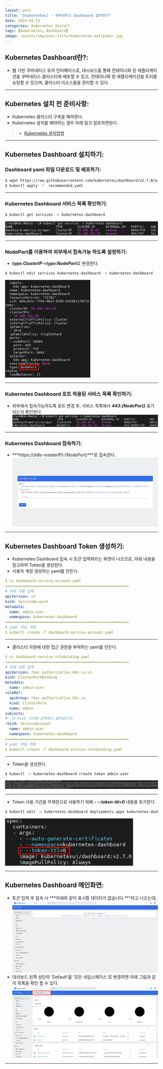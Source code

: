```yaml
---
layout: post
title: "[Kubernetes] - 쿠버네티스 Dashboard 설치하기"
date: 2024-02-13
categories: Kubernetes Install
tags: [Kubernetes, Dashboard]
image: /assets/img/post-title/kubernetes-wallpaper.jpg
---
```


## Kubernetes Dashboard란?:
- 웹 기반 쿠버네티스 유저 인터페이스로, 대시보드를 통해 컨테이너화 된 애플리케이션을 쿠버네티스 클러스터에 배포할 수 있고, 컨테이너화 된 애플리케이션을 트러블슈팅할 수 있으며, 클러스터 리소스들을 관리할 수 있다.

* * *

## Kubernetes 설치 전 준비사항:
- Kubernetes 클러스터 구축을 해야한다.
- Kubernetes 설치를 해야하는 경우 아래 링크 참조하면된다.
> * [Kubernetes 설치방법](https://hwangyoonjae.github.io/kubernetes/Kubernetes-%EC%BF%A0%EB%B2%84%EB%84%A4%ED%8B%B0%EC%8A%A4-%EC%84%A4%EC%B9%98%ED%95%98%EA%B8%B0(%EB%8F%84%EC%BB%A4-X)/ "Kubernetes 설치방법")

* * *

## Kubernetes Dashboard 설치하기:
### Dashboard yaml 파일 다운로드 및 배포하기:
```bash
$ wget https://raw.githubusercontent.com/kubernetes/dashboard/v2.7.0/aio/deploy/recommended.yaml
$ kubectl apply -f  recommended.yaml
```

* * *

### Kubernetes Dashboard 서비스 목록 확인하기:
```bash
$ kubectl get services -n kubernetes-dashboard
```
[![Kubernetes dashboard 서비스 목록](/assets/img/post/kubernetes/Kubernetes%20dashboard%20서비스%20목록.png)](/assets/img/post/kubernetes/Kubernetes%20dashboard%20서비스%20목록.png)

* * *

### NodePort를 이용하여 외부에서 접속가능 하도록 설정하기:
- ***type:ClusterIP***->***type:NodePort***로 변경한다.
```bash
$ kubectl edit services kubernetes-dashboard -n kubernetes-dashboard
```
[![Kubernetes dashboard type 변경](/assets/img/post/kubernetes/Kubernetes%20dashboard%20type%20변경.png)](/assets/img/post/kubernetes/Kubernetes%20dashboard%20type%20변경.png)

* * *

### Kubernetes Dashboard 포트 적용된 서비스 목록 확인하기:
- 외부에서 접속가능하도록 포트 변경 후, 서비스 목록에서 ***443:{NodePort}*** 표기되는지 확인한다.
[![Kubernetes dashboard 서비스 포트 지정 후 목록](/assets/img/post/kubernetes/Kubernetes%20dashboard%20서비스%20포트%20지정%20후%20목록.png)](/assets/img/post/kubernetes/Kubernetes%20dashboard%20서비스%20포트%20지정%20후%20목록.png)

* * *

### Kubernetes Dashboard 접속하기:
- ***https://{k8s-masterIP}:{NodePort}***로 접속한다.
[![Kubernetes Dashboard 토큰 인증 화면](/assets/img/post/kubernetes/Kubernetes%20Dashboard%20토큰%20인증%20화면.png)](/assets/img/post/kubernetes/Kubernetes%20Dashboard%20토큰%20인증%20화면.png)

* * *

## Kubernetes Dashboard Token 생성하기:
- Kubernetes Dashboard 접속 시 토큰 입력하라는 화면이 나오므로, 아래 내용을 참고하여 Token을 생성한다.
- 사용자 계정 생성하는 yaml를 만든다.
```yaml
$ vi dashboard-service-account.yaml
=========================================================
# 아래 내용 입력
apiVersion: v1
kind: ServiceAccount
metadata:
  name: admin-user
  namespace: kubernetes-dashboard
=========================================================
# yaml 파일 적용
$ kubectl create -f dashboard-service-account.yaml
```

* * *

- 클러스터 자원에 대한 접근 권한을 부여하는 yaml를 만든다.
```yaml
$ vi dashboard-service-rolebinding.yaml
=========================================================
# 아래 내용 입력
apiVersion: rbac.authorization.k8s.io/v1
kind: ClusterRoleBinding
metadata:
  name: admin-user
roleRef:
  apiGroup: rbac.authorization.k8s.io
  kind: ClusterRole
  name: admin
subjects:
# -과 kind 사이에 공백하나 들어갑니다.
-kind: ServiceAccount
  name: admin-user
  namespace: kubernetes-dashboard
=========================================================
# yaml 파일 적용
$ kubectl create -f dashboard-service-rolebinding.yaml
```

* * *

- Token을 생성한다.
```bash
$ kubectl -n kubernetes-dashboard create token admin-user
```
[![Kubernetes Dashboard 토큰 생성](/assets/img/post/kubernetes/Kubernetes%20Dashboard%20토큰%20생성.png)](/assets/img/post/kubernetes/Kubernetes%20Dashboard%20토큰%20생성.png)

* * *

- Token 사용 기간을 무제한으로 사용하기 위해 ***- --token-ttl=0*** 내용을 추가한다.
```bash
$ kubectl edit -n kubernetes-dashboard deployments.apps kubernetes-dashboard
```
[![Kubernetes Dashboard 토큰 사용기간 무제한](/assets/img/post/kubernetes/Kubernetes%20Dashboard%20토큰%20사용기간%20무제한.png)](/assets/img/post/kubernetes/Kubernetes%20Dashboard%20토큰%20사용기간%20무제한.png)

* * *

## Kubernetes Dashboard 메인화면:
- 토큰 입력 후 접속 시 ***아래와 같이 표시할 데이터가 없습니다.***라고 나오는데,
[![Kubernetes Dashboard 초기화면](/assets/img/post/kubernetes/Kubernetes%20Dashboard%20초기화면.png)](/assets/img/post/kubernetes/Kubernetes%20Dashboard%20초기화면.png)
- 대쉬보드 왼쪽 상단의 'Default'를 '모든 네임스페이스'로 변경하면 아래 그림과 같이 목록을 확인 할 수 있다.
[![Kubernetes Dashboard 모든네임스페이스 클릭 후 화면](/assets/img/post/kubernetes/Kubernetes%20Dashboard%20모든네임스페이스%20클릭%20후%20화면.png)](/assets/img/post/kubernetes/Kubernetes%20Dashboard%20모든네임스페이스%20클릭%20후%20화면.png)

* * *